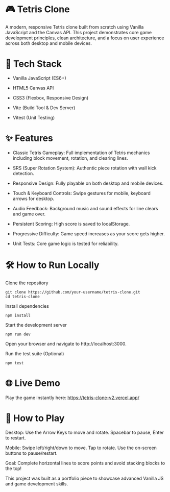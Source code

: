 # 🎮 Tetris Clone

A modern, responsive Tetris clone built from scratch using Vanilla JavaScript and the Canvas API. This project demonstrates core game development principles, clean architecture, and a focus on user experience across both desktop and mobile devices.

# 🚀 Tech Stack

- Vanilla JavaScript (ES6+)

- HTML5 Canvas API

- CSS3 (Flexbox, Responsive Design)

- Vite (Build Tool & Dev Server)

- Vitest (Unit Testing)

# ✨ Features

- Classic Tetris Gameplay: Full implementation of Tetris mechanics including block movement, rotation, and clearing lines.

- SRS (Super Rotation System): Authentic piece rotation with wall kick detection.

- Responsive Design: Fully playable on both desktop and mobile devices.

- Touch & Keyboard Controls: Swipe gestures for mobile, keyboard arrows for desktop.

- Audio Feedback: Background music and sound effects for line clears and game over.

- Persistent Scoring: High score is saved to localStorage.

- Progressive Difficulty: Game speed increases as your score gets higher.

- Unit Tests: Core game logic is tested for reliability.

# 🛠️ How to Run Locally

Clone the repository

    git clone https://github.com/your-username/tetris-clone.git
    cd tetris-clone

Install dependencies

    npm install

Start the development server

    npm run dev

Open your browser and navigate to http://localhost:3000.

Run the test suite (Optional)

    npm test

# 🌐 Live Demo

Play the game instantly here:
https://tetris-clone-v2.vercel.app/

# 🎯 How to Play

Desktop: Use the Arrow Keys to move and rotate. Spacebar to pause, Enter to restart.

Mobile: Swipe left/right/down to move. Tap to rotate. Use the on-screen buttons to pause/restart.

Goal: Complete horizontal lines to score points and avoid stacking blocks to the top!

This project was built as a portfolio piece to showcase advanced Vanilla JS and game development skills.